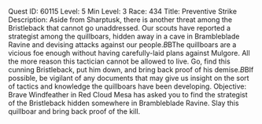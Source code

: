 Quest ID: 60115
Level: 5
Min Level: 3
Race: 434
Title: Preventive Strike
Description: Aside from Sharptusk, there is another threat among the Bristleback that cannot go unaddressed. Our scouts have reported a strategist among the quillboars, hidden away in a cave in Brambleblade Ravine and devising attacks against our people.$B$BThe quillboars are a vicious foe enough without having carefully-laid plans against Mulgore. All the more reason this tactician cannot be allowed to live. Go, find this cunning Bristleback, put him down, and bring back proof of his demise.$B$BIf possible, be vigilant of any documents that may give us insight on the sort of tactics and knowledge the quillboars have been developing.
Objective: Brave Windfeather in Red Cloud Mesa has asked you to find the strategist of the Bristleback hidden somewhere in Brambleblade Ravine. Slay this quillboar and bring back proof of the kill.
